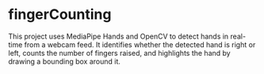 # fingerCounting
This project uses MediaPipe Hands and OpenCV to detect hands in real-time from a webcam feed. It identifies whether the detected hand is right or left, counts the number of fingers raised, and highlights the hand by drawing a bounding box around it.
